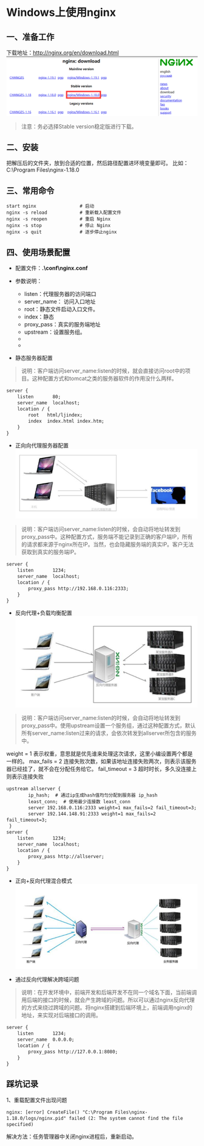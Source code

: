 # Windows上使用nginx
## 一、准备工作
下载地址：http://nginx.org/en/download.html
![](/source/img/nginx/2020-07-09-02-12-36.png)
> 注意：务必选择Stable version稳定版进行下载。
## 二、安装
把解压后的文件夹，放到合适的位置，然后路径配置进环境变量即可。
比如：C:\Program Files\nginx-1.18.0
## 三、常用命令
```
start nginx                # 启动
nginx -s reload            # 重新载入配置文件
nginx -s reopen            # 重启 Nginx
nginx -s stop              # 停止 Nginx
nginx -s quit              # 逐步停止nginx
```
## 四、使用场景配置
- 配置文件：**.\conf\nginx.conf**
- 参数说明：
    - listen：代理服务器的访问端口
    - server_name： 访问入口地址
    - root：静态文件启动入口文件。
    - index：静态
    - proxy_pass：真实的服务端地址
    - upstream：设置服务组。
    -  
    -

- 静态服务器配置
>说明：客户端访问server_name:listen的时候，就会直接访问root中的项目。这种配置方式和tomcat之类的服务器软件的作用没什么两样。
```
server {
    listen       80;    
    server_name  localhost;   
    location / {
        root   html/ljindex;    
        index  index.html index.htm;  
    }
}
```

- 正向向代理服务器配置
![](/source/img/nginx/2020-07-09-03-08-08.png)
>说明：客户端访问server_name:listen的时候，会自动将地址转发到proxy_pass中。这种配置方式，服务端不能记录到正确的客户端IP，所有的请求都来源于nginx所在IP。当然，也会隐藏服务端的真实IP。客户无法获取到真实的服务端IP。
```
server {
    listen       1234;
    server_name  localhost;
    location / {
        proxy_pass http://192.168.0.116:2333;
    }
}
```
- 反向代理+负载均衡配置
![](/source/img/nginx/2020-07-09-03-08-36.png)
>说明：客户端访问server_name:listen的时候，会自动将地址转发到proxy_pass中。使用upstream设置一个服务组，通过这种配置方式，默认所有server_name:listen过来的请求，会依次转发到allserver所包含的服务中。

weight = 1 表示权重，意思就是优先谁来处理这次请求，这里小编设置两个都是一样的。
max_fails = 2 连接失败次数，如果该地址连接失败两次，则表示该服务器已经挂了，就不会在分配任务给它。
fail_timeout = 3 超时时长，多久没连接上则表示连接失败
```
upstream allserver {
        ip_hash;  # 通过ip生成hash值均匀分配到服务器 ip_hash
        least_conn;  # 使用最少连接数 least_conn
        server 192.168.0.116:2333 weight=1 max_fails=2 fail_timeout=3;
        server 192.144.148.91:2333 weight=1 max_fails=2 fail_timeout=3;
 }
server {
    listen       1234;
    server_name  localhost;
    location / {
        proxy_pass http://allserver;
    }
}
```
- 正向+反向代理混合模式
![](/source/img/nginx/2020-07-09-03-46-44.png)

- 通过反向代理解决跨域问题
>说明：在开发环境中，前端开发和后端开发不在同一个域名下面，当前端调用后端的接口的时候，就会产生跨域的问题。所以可以通过nginx反向代理的方式来绕过跨域的问题。将nginx搭建到后端环境上，前端调用nginx的地址，来实现对后端接口的调用。
```
server {
    listen       1234;
    server_name  0.0.0.0;
    location / {
        proxy_pass http://127.0.0.1:8080;
    }
}
```


## 踩坑记录
1、重载配置文件出现问题
```
nginx: [error] CreateFile() "C:\Program Files\nginx-1.18.0/logs/nginx.pid" failed (2: The system cannot find the file specified)
```
解决方法：任务管理器中关闭nginx进程后，重新启动。
